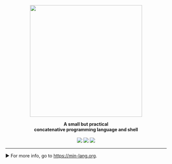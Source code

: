 
<p align="center"><img align="center" width="350" src="https://min-lang.org/images/logo.svg"/></p>
<p align="center">
  <b>A  small but practical<br>concatenative programming language and shell</b>
  <br><br>
  <img src="https://img.shields.io/badge/nim-powered-yellow.svg?link=https://nim-lang-org">
  <img src="https://img.shields.io/github/release/h3rald/min.svg">
  <img src="https://img.shields.io/github/license/h3rald/min.svg">
</p>

---

► For more info, go to <https://min-lang.org>.

